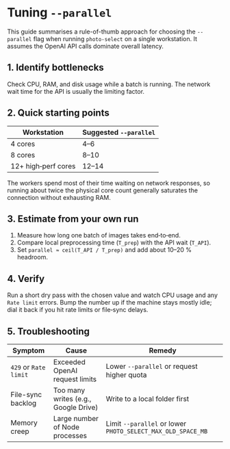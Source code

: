 # Tuning `--parallel`

This guide summarises a rule-of-thumb approach for choosing the `--parallel` flag when running `photo-select` on a single workstation. It assumes the OpenAI API calls dominate overall latency.

## 1. Identify bottlenecks

Check CPU, RAM, and disk usage while a batch is running. The network wait time for the API is usually the limiting factor.

## 2. Quick starting points

| Workstation | Suggested `--parallel` |
|-------------|-----------------------|
| 4 cores      | 4–6 |
| 8 cores      | 8–10 |
| 12+ high‑perf cores | 12–14 |

The workers spend most of their time waiting on network responses, so running about twice the physical core count generally saturates the connection without exhausting RAM.

## 3. Estimate from your own run

1. Measure how long one batch of images takes end‑to‑end.
2. Compare local preprocessing time (`T_prep`) with the API wait (`T_API`).
3. Set `parallel ≈ ceil(T_API / T_prep)` and add about 10–20 % headroom.

## 4. Verify

Run a short dry pass with the chosen value and watch CPU usage and any `Rate limit` errors. Bump the number up if the machine stays mostly idle; dial it back if you hit rate limits or file‑sync delays.

## 5. Troubleshooting

| Symptom | Cause | Remedy |
|---------|-------|--------|
| `429` or `Rate limit` | Exceeded OpenAI request limits | Lower `--parallel` or request higher quota |
| File-sync backlog | Too many writes (e.g., Google Drive) | Write to a local folder first |
| Memory creep | Large number of Node processes | Limit `--parallel` or lower `PHOTO_SELECT_MAX_OLD_SPACE_MB` |

